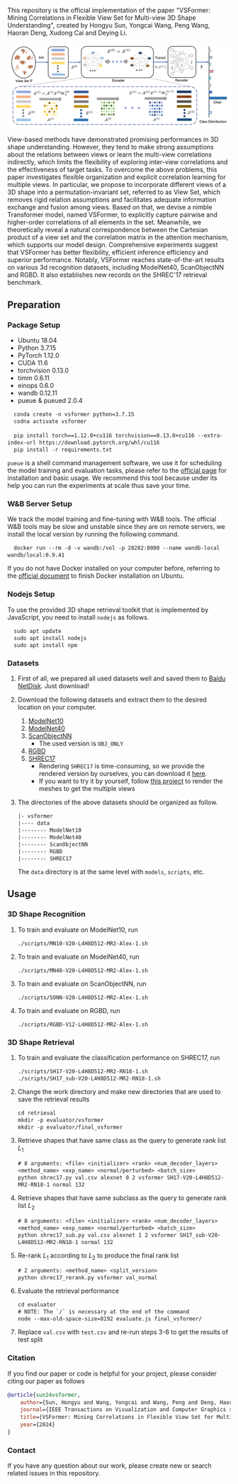 This repository is the official implementation of the paper "VSFormer: Mining Correlations in Flexible View Set for Multi-view 3D Shape Understanding", created by Hongyu Sun, Yongcai Wang, Peng Wang, Haoran Deng, Xudong Cai and Deying Li.

![](assets/architecture.png)

View-based methods have demonstrated promising performances in 3D shape understanding. However, they tend to make strong assumptions about the relations between views or learn the multi-view correlations indirectly, which limits the flexibility of exploring inter-view correlations and the effectiveness of target tasks. To overcome the above problems, this paper investigates flexible organization and explicit correlation learning for multiple views. In particular, we propose to incorporate different views of a 3D shape into a permutation-invariant set, referred to as View Set, which removes rigid relation assumptions  and facilitates adequate information exchange and fusion among views. Based on that, we devise a nimble Transformer model, named VSFormer, to explicitly capture pairwise and higher-order correlations of all elements in the set. Meanwhile, we theoretically reveal a natural correspondence between the Cartesian product of a view set and the correlation matrix in the attention mechanism, which supports our model design. Comprehensive experiments suggest that VSFormer has better flexibility, efficient inference efficiency and superior performance. Notably, VSFormer reaches state-of-the-art results on various 3d recognition datasets, including ModelNet40, ScanObjectNN and RGBD. It also establishes new records on the SHREC'17 retrieval benchmark. 

## Preparation
### Package Setup
* Ubuntu 18.04
* Python 3.7.15
* PyTorch 1.12.0
* CUDA 11.6
* torchvision 0.13.0
* timm 0.6.11
* einops 0.6.0
* wandb 0.12.11
* pueue & pueued 2.0.4

```shell
  conda create -n vsformer python=3.7.15
  codna activate vsformer

  pip install torch==1.12.0+cu116 torchvision==0.13.0+cu116 --extra-index-url https://download.pytorch.org/whl/cu116
  pip install -r requirements.txt
```

`pueue` is a shell command management software, we use it for scheduling the model training and evaluation tasks, please refer to the [official page](https://github.com/Nukesor/pueue) for installation and basic usage. 
We recommend this tool because under its help you can run the experiments at scale thus save your time. 

### W&B Server Setup
We track the model training and fine-tuning with W&B tools. The official W&B tools may be slow and unstable since 
they are on remote servers, we install the local version by running the following command. 

```shell
  docker run --rm -d -v wandb:/vol -p 28282:8080 --name wandb-local wandb/local:0.9.41
```

If you do not have Docker installed on your computer before, referring to the [official document](https://docs.docker.com/engine/install/ubuntu/) to finish Docker installation on Ubuntu.


### Nodejs Setup
To use the provided 3D shape retrieval toolkit that is implemented by JavaScript, you need to install `nodejs` as follows.
```shell
  sudo apt update
  sudo apt install nodejs
  sudo apt install npm
```

### Datasets
1. First of all, we prepared all used datasets well and saved them to [Baidu NetDisk](https://pan.baidu.com/s/1nwLnnBPVkpx8Q_tL8Hi3_w?pwd=xi9y). Just download!

2. Download the following datasets and extract them to the desired location on your computer. 
    1. [ModelNet10](https://data.airc.aist.go.jp/kanezaki.asako/data/modelnet10v2png_ori2.tar)
    2. [ModelNet40](https://data.airc.aist.go.jp/kanezaki.asako/data/modelnet40v2png_ori4.tar)
    3. [ScanObjectNN](https://pan.baidu.com/s/1fQLeSDgCsvWUc7dBiEco2Q?pwd=y1fj)
        - The used version is `OBJ_ONLY`
    4. [RGBD](https://rgbd-dataset.cs.washington.edu/dataset/)
    5. [SHREC17](https://shapenet.cs.stanford.edu/shrec17/)
        - Rendering `SHREC17` is time-consuming, so we provide the rendered version by ourselves, you can download it [here](https://pan.baidu.com/s/1MVBAybo5UC9Qpg-J5Gyv6w?pwd=72jx).
        - If you want to try it by yourself, follow [this project](https://github.com/kanezaki/SHREC2017_track3) to render the meshes to get the multiple views

3. The directories of the above datasets should be organized as follow. 
    ```
    |- vsformer
    |---- data
    |-------- ModelNet10
    |-------- ModelNet40
    |-------- ScanObjectNN
    |-------- RGBD
    |-------- SHREC17
    ```
    The `data` directory is at the same level with `models`, `scripts`, etc.

## Usage
### 3D Shape Recognition
1. To train and evaluate on ModelNet10, run
    ```shell
    ./scripts/MN10-V20-L4H8D512-MR2-Alex-1.sh
    ```

2. To train and evaluate on ModelNet40, run
    ```shell
    ./scripts/MN40-V20-L4H8D512-MR2-Alex-1.sh
    ```

3. To train and evaluate on ScanObjectNN, run
    ```shell
    ./scripts/SONN-V20-L4H8D512-MR2-Alex-1.sh
    ```

4. To train and evaluate on RGBD, run
    ```shell
    ./scripts/RGBD-V12-L4H8D512-MR2-Alex-1.sh
    ```

### 3D Shape Retrieval
1. To train and evaluate the classification performance on SHREC17, run
    ```shell
    ./scripts/SH17-V20-L4H8D512-MR2-RN18-1.sh
    ./scripts/SH17_sub-V20-L4H8D512-MR2-RN18-1.sh
    ```

2. Change the work directory and make new directories that are used to save the retrieval results
    ```shell
    cd retrieval
    mkdir -p evaluator/vsformer
    mkdir -p evaluator/final_vsformer
    ```

3. Retrieve shapes that have same class as the query to generate rank list $L_1$
    ```shell
    # 8 arguments: <file> <initializer> <rank> <num_decoder_layers> <method_name> <exp_name> <normal/perturbed> <batch_size>
    python shrec17.py val.csv alexnet 0 2 vsformer SH17-V20-L4H8D512-MR2-RN18-1 normal 132 
    ```

4. Retrieve shapes that have same subclass as the query to generate rank list $L_2$
    ```shell
    # 8 arguments: <file> <initializer> <rank> <num_decoder_layers> <method_name> <exp_name> <normal/perturbed> <batch_size>
    python shrec17_sub.py val.csv alexnet 1 2 vsformer SH17_sub-V20-L4H8D512-MR2-RN18-1 normal 132 
    ```

5. Re-rank $L_1$ according to $L_2$ to produce the final rank list 
    ```shell
    # 2 arguments: <method_name> <split_version>
    python shrec17_rerank.py vsformer val_normal
    ```

6. Evaluate the retrieval performance
    ```shell
    cd evaluator
    # NOTE: The `/` is necessary at the end of the command
    node --max-old-space-size=8192 evaluate.js final_vsformer/
    ```

7. Replace `val.csv` with `test.csv` and re-run steps 3-6 to get the results of test split

### Citation
If you find our paper or code is helpful for your project, please consider citing our paper as follows
```bibtex
@article{sun24vsformer,
    author={Sun, Hongyu and Wang, Yongcai and Wang, Peng and Deng, Haoran and Cai, Xudong and Li, Deying}, 
    journal={IEEE Transactions on Visualization and Computer Graphics submission}, 
    title={VSFormer: Mining Correlations in Flexible View Set for Multi-view 3D Shape Understanding},
    year={2024}
}
```

### Contact
If you have any question about our work, please create new or search related issues in this repository.
